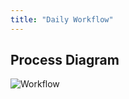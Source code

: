 ```yaml
---
title: "Daily Workflow"
---
```


## Process Diagram

![][image-1]

[image-1]:	Workflow.png "Workflow"